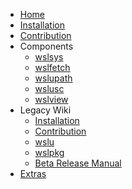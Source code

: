 * [Home](https://github.com/patrick330602/wslu/wiki)
* [Installation](https://github.com/patrick330602/wslu/wiki/Installation)
* [Contribution](https://github.com/patrick330602/wslu/wiki/Contribution)
* Components
    * [wslsys](https://github.com/patrick330602/wslu/wiki/wslsys)
    * [wslfetch](https://github.com/patrick330602/wslu/wiki/wslfetch)
    * [wslupath](https://github.com/patrick330602/wslu/wiki/wslpath)
    * [wslusc](https://github.com/patrick330602/wslu/wiki/wslusc)
    * [wslview](https://github.com/patrick330602/wslu/wiki/wslview)
* Legacy Wiki
    * [Installation](https://github.com/patrick330602/wslu/wiki/Legacy-Installation)
    * [Contribution](https://github.com/patrick330602/wslu/wiki/Legacy-Contribution)
    * [wslu](https://github.com/patrick330602/wslu/wiki/wslu)
    * [wslpkg](https://github.com/patrick330602/wslu/wiki/wslpkg)
    * [Beta Release Manual](https://github.com/patrick330602/wslu/wiki/Beta-Release-Manual)
* [Extras](https://github.com/patrick330602/wslu/wiki/Extras)